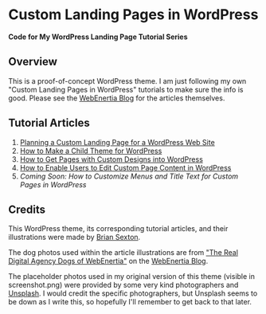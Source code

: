 # Custom Landing Pages in WordPress

**Code for My WordPress Landing Page Tutorial Series**

## Overview

This is a proof-of-concept WordPress theme. I am just following my own "Custom Landing Pages in WordPress" tutorials to make sure the info is good. Please see the [WebEnertia Blog](https://webenertia.com/blog/) for the articles themselves.

## Tutorial Articles

1. [Planning a Custom Landing Page for a WordPress Web Site](https://www.webenertia.com/blog/planning-custom-landing-pages-wordpress/ "WebEnertia | Blog » Custom Landing Pages in WordPress How-to Series, Part 1")
2. [How to Make a Child Theme for WordPress](https://www.webenertia.com/blog/custom-landing-pages-wordpress-series-part-2/ "WebEnertia | Blog » Custom Landing Pages in WordPress How-to Series, Part 2")
3. [How to Get Pages with Custom Designs into WordPress](https://www.webenertia.com/blog/custom-landing-pages-in-wordpress-how-to-series-part-3/ "WebEnertia | Blog » Custom Landing Pages in WordPress How-to Series, Part 3")
4. [How to Enable Users to Edit Custom Page Content in WordPress](https://www.webenertia.com/blog/custom-landing-pages-in-wordpress-how-to-series-part-4/ "WebEnertia | Blog » Custom Landing Pages in WordPress How-to Series, Part 4")
5. _Coming Soon: How to Customize Menus and Title Text for Custom Pages in WordPress_

## Credits

This WordPress theme, its corresponding tutorial articles, and their illustrations were made by [Brian Sexton](https://briansexton.com/).

The dog photos used within the article illustrations are from ["The Real Digital Agency Dogs of WebEnertia"](https://www.webenertia.com/blog/real-agency-dogs-of-webenertia/ "WebEnertia | Blog » The Real Digital Agency Dogs of WebEnertia.") on the [WebEnertia Blog](https://webenertia.com/blog/).

The placeholder photos used in my original version of this theme (visible in screenshot.png) were provided by some very kind photographers and [Unsplash](https://unsplash.com/). I would credit the specific photographers, but Unsplash seems to be down as I write this, so hopefully I'll remember to get back to that later.